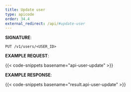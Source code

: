 ```yaml
---
title: Update user
type: apicode
order: 34.4
external_redirect: /api/#update-user
---
```




**SIGNATURE**:

`PUT /v1/users/<USER_ID>`

**EXAMPLE REQUEST**:

{{< code-snippets basename="api-user-update" >}}

**EXAMPLE RESPONSE**:

{{< code-snippets basename="result.api-user-update" >}}
